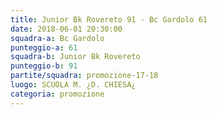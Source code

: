 ```yaml
---
title: Junior Bk Rovereto 91 - Bc Gardolo 61
date: 2018-06-01 20:30:00
squadra-a: Bc Gardolo
punteggio-a: 61
squadra-b: Junior Bk Rovereto
punteggio-b: 91
partite/squadra: promozione-17-18
luogo: SCUOLA M. ¿D. CHIESA¿
categoria: promozione
---
```

